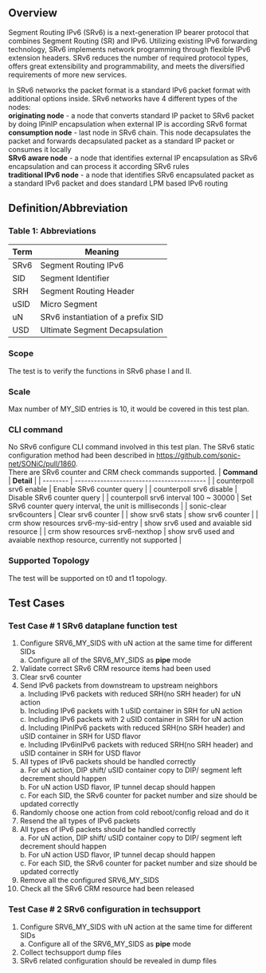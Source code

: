 ## Overview
Segment Routing IPv6 (SRv6) is a next-generation IP bearer protocol that combines Segment Routing (SR) and IPv6. 
Utilizing existing IPv6 forwarding technology, SRv6 implements network programming through flexible IPv6 extension 
headers. SRv6 reduces the number of required protocol types, offers great extensibility and programmability, 
and meets the diversified requirements of more new services.

In SRv6 networks the packet format is a standard IPv6 packet format with additional options inside. SRv6 networks have 4 different types of the nodes: <br>
__originating node__ - a node that converts standard IP packet to SRv6 packet by doing IPinIP encapsulation when external IP is according SRv6 format <br>
__consumption node__ - last node in SRv6 chain. This node decapsulates the packet and forwards decapsulated packet as a standard IP packet or consumes it locally <br>
__SRv6 aware node__ - a node that identifies external IP encapsulation as SRv6 encapsulation and can process it according SRv6 rules <br>
__traditional IPv6 node__ - a node that identifies SRv6 encapsulated packet as a standard IPv6 packet and does standard LPM based IPv6 routing <br>

## Definition/Abbreviation
### Table 1: Abbreviations

| ****Term**** | ****Meaning**** |
| -------- | ----------------------------------------- |
| SRv6 | Segment Routing IPv6  |
| SID  | Segment Identifier  |
| SRH  | Segment Routing Header  |
| uSID | Micro Segment |
| uN   | SRv6 instantiation of a prefix SID |
| USD | Ultimate Segment Decapsulation |


### Scope
The test is to verify the functions in SRv6 phase I and II.

### Scale
Max number of MY_SID entries is 10, it would be covered in this test plan.

### CLI command
No SRv6 configure CLI command involved in this test plan. The SRv6 static configuration method had been described in https://github.com/sonic-net/SONiC/pull/1860. <br>
There are SRv6 counter and CRM check commands supported.
| ****Command**** | ****Detail**** |
| -------- | ----------------------------------------- |
| counterpoll srv6 enable | Enable SRv6 counter query |
| counterpoll srv6 disable | Disable SRv6 counter query |
| counterpoll srv6 interval 100 ~ 30000 | Set SRv6 counter query interval, the unit is milliseconds |
| sonic-clear srv6counters | Clear srv6 counter |
| show srv6 stats | show srv6 counter |
| crm show resources srv6-my-sid-entry | show srv6 used and avaiable sid resource |
| crm show resources srv6-nexthop | show srv6 used and avaiable nexthop resource, currently not supported |

### Supported Topology
The test will be supported on t0 and t1 topology.

## Test Cases
### Test Case # 1 SRv6 dataplane function test
1. Configure SRV6_MY_SIDS with uN action at the same time for different SIDs <br>
  a. Configure all of the SRV6_MY_SIDS as __pipe__ mode <br>
2. Validate correct SRv6 CRM resource items had been used
3. Clear srv6 counter <br>
4. Send IPv6 packets from downstream to upstream neighbors <br>
  a. Including IPv6 packets with reduced SRH(no SRH header) for uN action <br>
  b. Including IPv6 packets with 1 uSID container in SRH for uN action <br>
  c. Including IPv6 packets with 2 uSID container in SRH for uN action <br>
  d. Including IPinIPv6 packets with reduced SRH(no SRH header) and uSID container in SRH for USD flavor<br>
  e. Including IPv6inIPv6 packets with reduced SRH(no SRH header) and uSID container in SRH for USD flavor <br>
5. All types of IPv6 packets should be handled correctly <br>
  a. For uN action, DIP shift/ uSID container copy to DIP/ segment left decrement should happen <br>
  b. For uN action USD flavor, IP tunnel decap should happen <br>
  c. For each SID, the SRv6 counter for packet number and size should be updated correctly
6. Randomly choose one action from cold reboot/config reload and do it
7. Resend the all types of IPv6 packets
8. All types of IPv6 packets should be handled correctly <br>
  a. For uN action, DIP shift/ uSID container copy to DIP/ segment left decrement should happen <br>
  b. For uN action USD flavor, IP tunnel decap should happen <br>
  c. For each SID, the SRv6 counter for packet number and size should be updated correctly
9. Remove all the configured SRV6_MY_SIDS <br>
10. Check all the SRv6 CRM resource had been released <br>

### Test Case # 2 SRv6 configuration in techsupport
1. Configure SRV6_MY_SIDS with uN action at the same time for different SIDs <br>
  a. Configure all of the SRV6_MY_SIDS as __pipe__ mode <br>
2. Collect techsupport dump files
3. SRv6 related configuration should be revealed in dump files
